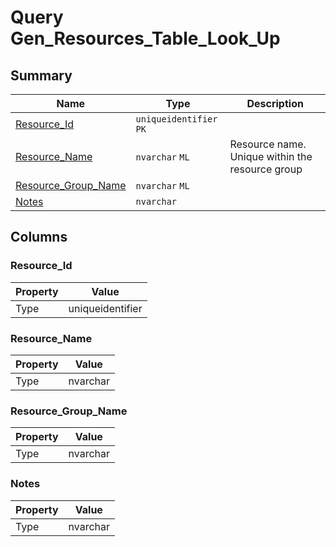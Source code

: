 # Query Gen_Resources_Table_Look_Up


## Summary

| Name | Type | Description |
| - | - | --- |
|[Resource_Id](#resource_id)|`uniqueidentifier` `PK`||
|[Resource_Name](#resource_name)|`nvarchar` `ML`|Resource name. Unique within the resource group|
|[Resource_Group_Name](#resource_group_name)|`nvarchar` `ML`||
|[Notes](#notes)|`nvarchar` ||

## Columns

### Resource_Id

| Property | Value |
| - | - |
|Type|uniqueidentifier|

### Resource_Name

| Property | Value |
| - | - |
|Type|nvarchar|

### Resource_Group_Name

| Property | Value |
| - | - |
|Type|nvarchar|

### Notes

| Property | Value |
| - | - |
|Type|nvarchar|


